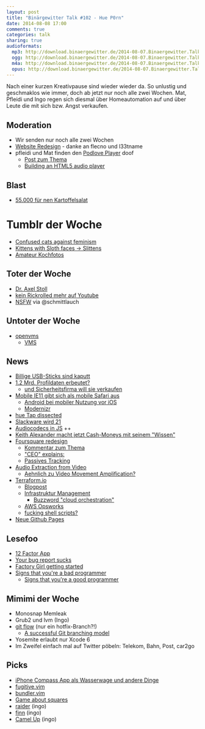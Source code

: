 ```yaml
---
layout: post
title: "Binärgewitter Talk #102 - Hue P0rn"
date: 2014-08-08 17:00
comments: true
categories: talk
sharing: true
audioformats:
  mp3: http://download.binaergewitter.de/2014-08-07.Binaergewitter.Talk.102.mp3
  ogg: http://download.binaergewitter.de/2014-08-07.Binaergewitter.Talk.102.ogg
  m4a: http://download.binaergewitter.de/2014-08-07.Binaergewitter.Talk.102.m4a
  opus: http://download.binaergewitter.de/2014-08-07.Binaergewitter.Talk.102.opus
---
```

Nach einer kurzen Kreativpause sind wieder wieder da. So unlustig und geschmaklos wie immer, doch ab jetzt nur noch alle zwei Wochen. Mat, Pfleidi und Ingo regen sich diesmal über Homeautomation auf und über Leute die mit sich bzw. Angst verkaufen.

## Moderation

- Wir senden nur noch alle zwei Wochen
- [Website Redesign]( https://github.com/Binaergewitter/serious-bg/pull/92 ) - danke an flecno und l33tname
- pfleidi und Mat finden den [Podlove Player]( https://github.com/podlove/podlove-web-player ) doof
    * [Post zum Thema]( http://daverupert.com/2014/02/sharing-podcasts/ )
    * [Building an HTML5 audio player]( http://webdesign.tutsplus.com/tutorials/create-a-customized-html5-audio-player--webdesign-7081 )

## Blast

- [55.000 für nen Kartoffelsalat]( http://www.heise.de/newsticker/meldung/Scherz-Crowdfunding-endet-Kartoffelsalat-fuer-ueber-55-000-US-Dollar-2282393.html )

# Tumblr der Woche

- [Confused cats against feminism]( http://confusedcatsagainstfeminism.tumblr.com/ )
- [Kittens with Sloth faces -> Slittens]( http://slittens.tumblr.com/ )
- [Amateur Kochfotos](http://amateurkochfotos.tumblr.com/ )

## Toter der Woche

- [Dr. Axel Stoll]( https://www.youtube.com/watch?v=Sa0N7rgxaHw )
- [kein Rickrolled mehr auf Youtube]( http://www.tagesschau.de/schlusslicht/rickrolled-100.html )
- [NSFW]( http://not-safe-for-work.de ) via @schmittlauch

## Untoter der Woche

- [openvms]( http://www.pro-linux.de/news/1/21367/openvms-lebt-laenger.html )
    * [VMS](https://de.wikipedia.org/wiki/Virtual_Memory_System )

## News

- [Billige USB-Sticks sind kaputt]( http://www.wired.com/2014/07/usb-security/ )
- [1.2 Mrd. Profildaten erbeutet?](http://www.heise.de/newsticker/meldung/Sicherheitsforscher-Russische-Hacker-erbeuten-1-2-Milliarden-Profildaten-2285655.html )
    * [und Sicherheitsfirma will sie verkaufen]( http://www.heise.de/newsticker/meldung/1-2-Milliarden-geklaute-Profil-Daten-Sicherheitsfirma-laesst-Opfer-im-Dunkeln-tappen-2287238.html )
- [Mobile IE11 gibt sich als mobile Safari aus]( http://blogs.msdn.com/b/ie/archive/2014/07/31/the-mobile-web-should-just-work-for-everyone.aspx )
    * [Android bei mobiler Nutzung vor iOS](http://www.heise.de/newsticker/meldung/Mobile-Webnutzung-Android-ueberholt-iOS-2283420.html )
    * [Modernizr]( http://modernizr.com/ )
- [hue Tap dissected]( http://arstechnica.com/gadgets/2014/08/gallery-dissecting-the-philips-hue-tap-wireless-battery-less-controller/#image-10 )
- [Slackware wird 21]( http://slackblogs.blogspot.de/2014/07/slackware-is-21-years-old.html )
- [Audiocodecs in JS]( https://twitter.com/devongovett/status/491242841310392320 ) ++
- [Keith Alexander macht jetzt Cash-Moneys mit seinem "Wissen"]( http://boingboing.net/2014/07/29/former-nsa-chief-to-profit-fro.html )
- [Foursquare redesign]( http://thenextweb.com/apps/2014/07/23/foursquare-changes-logo-offers-early-look-redesigned-app-coming-couple-weeks/ )
    * [Kommentar zum Thema]( https://medium.com/@dweekly/dear-foursquare-c7c441fdf25e?source=tw-1cabd815912d-1406186422504 )
    * ["CEO" explains:]( http://www.youtube.com/watch?v=DQAJmmVsi1g&list=UUbje6r5t7Tn66iiTq3Cpu0Q )
    * [Passives Tracking]( http://digiday.com/platforms/foursquare-longer-needs-check-ins-track-store-visits/ )
- [Audio Extraction from Video]( http://youtu.be/FKXOucXB4a8 )
   * [Aehnlich zu Video Movement  Amplification?]( http://newsoffice.mit.edu/2012/amplifying-invisible-video-0622 )
- [Terraform.io]( http://www.terraform.io/ )
    * [Blogpost]( http://www.hashicorp.com/blog/terraform.html )
    * [Infrastruktur Management]( http://www.terraform.io/intro/vs/chef-puppet.html ) 
       - [Buzzword "cloud orchestration"]( http://www.rackspace.com/blog/cloud-orchestration-automating-deployments-of-full-stack-configurations/ )
    * [AWS Opsworks]( http://aws.amazon.com/opsworks/ )
    * [fucking shell scripts?](http://fuckingshellscripts.org/ )
- [Neue Github Pages]( https://github.com/blog/1867-github-pages-now-runs-jekyll-2-2-0 )

## Lesefoo

- [12 Factor App]( http://12factor.net/ )
- [Your bug report sucks]( http://yourbugreportsucks.com/ )
- [Factory Girl getting started]( http://rubydoc.info/gems/factory_girl/file/GETTING_STARTED.md )
- [Signs that you're a bad programmer]( http://www.yacoset.com/Home/signs-that-you-re-a-bad-programmer )
  * [Signs that you're a good programmer]( http://www.yacoset.com/Home/signs-that-you-re-a-good-programmer )

## Mimimi der Woche

- Monosnap Memleak
- Grub2 und lvm (Ingo)
- [git flow]( https://github.com/nvie/gitflow ) (nur ein hotfix-Branch?!)
    * [A successful Git branching model]( http://nvie.com/posts/a-successful-git-branching-model/ )
- Yosemite erlaubt nur Xcode 6
- Im Zweifel einfach mal auf Twitter pöbeln: Telekom, Bahn, Post, car2go

## Picks

- [iPhone Compass App als Wasserwage und andere Dinge]( http://aplus.com/a/iphone-tricks-you-didnt-know )
- [fugitive.vim]( https://github.com/tpope/vim-fugitive )
- [bundler.vim]( https://github.com/tpope/vim-bundler )
- [Game about squares]( http://gameaboutsquares.com/ )
- [raider](http://raider.sourceforge.net/ ) (ingo)
- [finn]( http://www.amazon.de/gp/product/B00IU12054/ref=as_li_ss_tl?ie=UTF8&camp=1638&creative=19454&creativeASIN=B00IU12054&linkCode=as2&tag=trektrip ) (ingo)
- [Camel Up](http://www.amazon.de/gp/product/B00ICF0OZQ/ref=as_li_tl?ie=UTF8&camp=1638&creative=19454&creativeASIN=B00ICF0OZQ&linkCode=as2&tag=trektrip&linkId=VTGEQFM22HWI3MCE ) (ingo)

